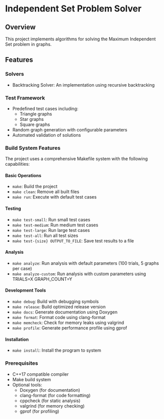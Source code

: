 # Independent Set Problem Solver

## Overview

This project implements algorithms for solving the Maximum Independent Set problem in graphs.

## Features

### Solvers

- Backtracking Solver: An implementation using recursive backtracking

### Test Framework

- Predefined test cases including:
  - Triangle graphs
  - Star graphs
  - Square graphs
- Random graph generation with configurable parameters
- Automated validation of solutions

### Build System Features

The project uses a comprehensive Makefile system with the following capabilities:

#### Basic Operations

- `make`: Build the project
- `make clean`: Remove all built files
- `make run`: Execute with default test cases

#### Testing

- `make test-small`: Run small test cases
- `make test-medium`: Run medium test cases
- `make test-large`: Run large test cases
- `make test-all`: Run all test sizes
- `make test-{size} OUTPUT_TO_FILE`: Save test results to a file

#### Analysis

- `make analyze`: Run analysis with default parameters (100 trials, 5 graphs per case)
- `make analyze-custom`: Run analysis with custom parameters using TRIALS=X GRAPH_COUNT=Y


#### Development Tools

- `make debug`: Build with debugging symbols
- `make release`: Build optimized release version
- `make docs`: Generate documentation using Doxygen
- `make format`: Format code using clang-format
- `make memcheck`: Check for memory leaks using valgrind
- `make profile`: Generate performance profile using gprof

#### Installation

- `make install`: Install the program to system

### Prerequisites

- C++17 compatible compiler
- Make build system
- Optional tools:
  - Doxygen (for documentation)
  - clang-format (for code formatting)
  - cppcheck (for static analysis)
  - valgrind (for memory checking)
  - gprof (for profiling)
